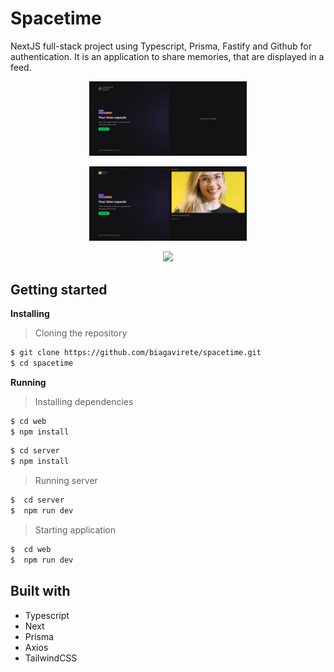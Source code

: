 # Spacetime 

NextJS full-stack project using Typescript, Prisma, Fastify and Github for authentication. It is an application to share memories, that are displayed in a feed.

<p align="center"><img src="https://github.com/biagavirete/spacetime/blob/master/assets/spacetime-homepage.png" width="50%"></p>
<p align="center"><img src="https://github.com/biagavirete/spacetime/blob/master/assets/spacetime-feed.png" width="50%"></p>
<p align="center"><img src="https://github.com/biagavirete/spacetime/blob/master/assets/spacetime-add-memory" width="50%"></p>

## Getting started

**Installing**
> Cloning the repository

```bash
$ git clone https://github.com/biagavirete/spacetime.git
$ cd spacetime
```

**Running**
> Installing dependencies

```bash
$ cd web
$ npm install
```

```bash
$ cd server
$ npm install
```

> Running server

```bash
$  cd server
$  npm run dev
```

> Starting application

```bash
$  cd web
$  npm run dev
```

## Built with

* Typescript
* Next
* Prisma
* Axios
* TailwindCSS
